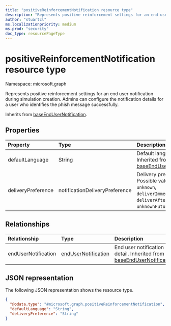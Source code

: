 ```yaml
---
title: "positiveReinforcementNotification resource type"
description: "Represents positive reinforcement settings for an end user notification during simulation creation."
author: "stuartcl"
ms.localizationpriority: medium
ms.prod: "security"
doc_type: resourcePageType
---
```


# positiveReinforcementNotification resource type

Namespace: microsoft.graph

Represents positive reinforcement settings for an end user notification during simulation creation. Admins can configure the notification details for a user who identifies the phish message successfully.

Inherits from [baseEndUserNotification](../resources/baseendusernotification.md).

## Properties

|Property|Type|Description|
|:---|:---|:---|
|defaultLanguage|String|Default language. Inherited from [baseEndUserNotification](../resources/baseendusernotification.md).|
|deliveryPreference|notificationDeliveryPreference|Delivery preference. Possible values are: `unknown`, `deliverImmedietly`, `deliverAfterCampaignEnd`, `unknownFutureValue`.|

## Relationships

|Relationship|Type|Description|
|:---|:---|:---|
|endUserNotification|[endUserNotification](../resources/endusernotification.md)|End user notification detail. Inherited from [baseEndUserNotification](../resources/baseendusernotification.md).|

## JSON representation

The following JSON representation shows the resource type.
<!-- {
  "blockType": "resource",
  "@odata.type": "microsoft.graph.positiveReinforcementNotification"
}
-->
``` json
{
  "@odata.type": "#microsoft.graph.positiveReinforcementNotification",
  "defaultLanguage": "String",
  "deliveryPreference": "String"
}
```
